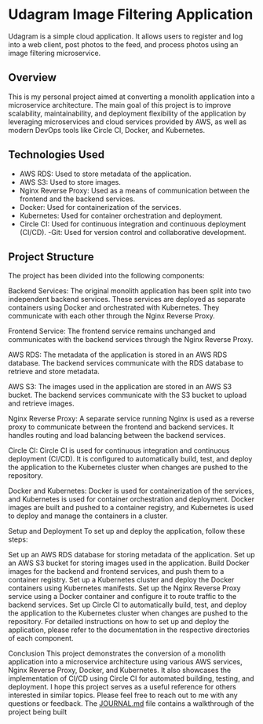 # Udagram Image Filtering Application

Udagram is a simple cloud application. It allows users to register and log into a web client, post photos to the feed, and process photos using an image filtering microservice.

## Overview

This is my personal project aimed at converting a monolith application into a microservice architecture. The main goal of this project is to improve scalability, maintainability, and deployment flexibility of the application by leveraging microservices and cloud services provided by AWS, as well as modern DevOps tools like Circle CI, Docker, and Kubernetes.

## Technologies Used

- AWS RDS: Used to store metadata of the application.
- AWS S3: Used to store images.
- Nginx Reverse Proxy: Used as a means of communication between the frontend and the backend services.
- Docker: Used for containerization of the services.
- Kubernetes: Used for container orchestration and deployment.
- Circle CI: Used for continuous integration and continuous deployment (CI/CD).
  -Git: Used for version control and collaborative development.

## Project Structure

The project has been divided into the following components:

Backend Services: The original monolith application has been split into two independent backend services. These services are deployed as separate containers using Docker and orchestrated with Kubernetes. They communicate with each other through the Nginx Reverse Proxy.

Frontend Service: The frontend service remains unchanged and communicates with the backend services through the Nginx Reverse Proxy.

AWS RDS: The metadata of the application is stored in an AWS RDS database. The backend services communicate with the RDS database to retrieve and store metadata.

AWS S3: The images used in the application are stored in an AWS S3 bucket. The backend services communicate with the S3 bucket to upload and retrieve images.

Nginx Reverse Proxy: A separate service running Nginx is used as a reverse proxy to communicate between the frontend and backend services. It handles routing and load balancing between the backend services.

Circle CI: Circle CI is used for continuous integration and continuous deployment (CI/CD). It is configured to automatically build, test, and deploy the application to the Kubernetes cluster when changes are pushed to the repository.

Docker and Kubernetes: Docker is used for containerization of the services, and Kubernetes is used for container orchestration and deployment. Docker images are built and pushed to a container registry, and Kubernetes is used to deploy and manage the containers in a cluster.

Setup and Deployment
To set up and deploy the application, follow these steps:

Set up an AWS RDS database for storing metadata of the application.
Set up an AWS S3 bucket for storing images used in the application.
Build Docker images for the backend and frontend services, and push them to a container registry.
Set up a Kubernetes cluster and deploy the Docker containers using Kubernetes manifests.
Set up the Nginx Reverse Proxy service using a Docker container and configure it to route traffic to the backend services.
Set up Circle CI to automatically build, test, and deploy the application to the Kubernetes cluster when changes are pushed to the repository.
For detailed instructions on how to set up and deploy the application, please refer to the documentation in the respective directories of each component.

Conclusion
This project demonstrates the conversion of a monolith application into a microservice architecture using various AWS services, Nginx Reverse Proxy, Docker, and Kubernetes. It also showcases the implementation of CI/CD using Circle CI for automated building, testing, and deployment. I hope this project serves as a useful reference for others interested in similar topics. Please feel free to reach out to me with any questions or feedback.
The [JOURNAL.md](/Journal.md) file contains a walkthrough of the project being built
